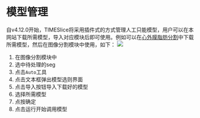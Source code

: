 # 模型管理

自v4.12.0开始，TIMESlice将采用插件式的方式管理人工只能模型，用户可以在本网站下载所需模型，导入对应模块后即可使用。例如可以在[心外膜脂肪分割](./pericardiumModel)中下载所需模型，然后在图像分割模块中使用，如下：
![](/images/model/modelManage.png)
1. 在图像分割模块中
2. 选中待处理的seg
3. 点击`Auto`工具
4. 点击文本框弹出模型选则界面
5. 点击导入按钮导入下载好的模型
6. 选择所需模型
7. 点按确定
8. 点击运行开始调用模型
